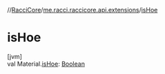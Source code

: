 //[RacciCore](../../index.md)/[me.racci.raccicore.api.extensions](index.md)/[isHoe](is-hoe.md)

# isHoe

[jvm]\
val Material.[isHoe](is-hoe.md): [Boolean](https://kotlinlang.org/api/latest/jvm/stdlib/kotlin/-boolean/index.html)
